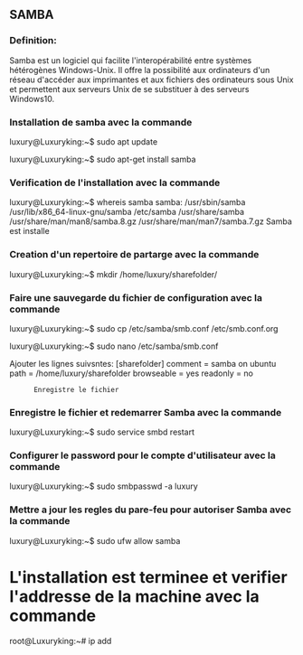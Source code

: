 ## SAMBA 

###

### Definition:
Samba est un logiciel qui facilite l'interopérabilité entre systèmes hétérogènes Windows-Unix. Il offre la possibilité aux ordinateurs d'un réseau d'accéder aux imprimantes et aux fichiers des ordinateurs sous Unix et permettent aux serveurs Unix de se substituer à des serveurs Windows10.

### Installation de samba avec la commande

luxury@Luxuryking:~$ sudo apt update

luxury@Luxuryking:~$ sudo apt-get install samba


### Verification de l'installation avec la commande

luxury@Luxuryking:~$ whereis samba
samba: /usr/sbin/samba /usr/lib/x86_64-linux-gnu/samba /etc/samba /usr/share/samba /usr/share/man/man8/samba.8.gz /usr/share/man/man7/samba.7.gz
Samba est installe 

### Creation d'un repertoire de partarge avec la commande

luxury@Luxuryking:~$ mkdir /home/luxury/sharefolder/

### Faire une sauvegarde du fichier de configuration avec la commande

luxury@Luxuryking:~$ sudo cp /etc/samba/smb.conf /etc/smb.conf.org

luxury@Luxuryking:~$ sudo nano /etc/samba/smb.conf

Ajouter les lignes suivsntes:
  [sharefolder]
          comment = samba on ubuntu
          path = /home/luxury/sharefolder
          browseable = yes
          readonly = no
          
          Enregistre le fichier
          

### Enregistre le fichier et redemarrer Samba avec la commande

luxury@Luxuryking:~$ sudo service smbd restart

### Configurer le password pour le compte d'utilisateur avec la commande

luxury@Luxuryking:~$ sudo smbpasswd -a luxury

### Mettre a jour les regles du pare-feu pour autoriser Samba avec la commande

luxury@Luxuryking:~$ sudo ufw allow samba

# L'installation est terminee et verifier l'addresse de la machine avec la commande

root@Luxuryking:~# ip add












